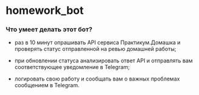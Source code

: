 # homework_bot

### Что умеет делать этот бот?

- раз в 10 минут опрашивать API сервиса Практикум.Домашка и проверять статус отправленной на ревью домашней работы;

- при обновлении статуса анализировать ответ API и отправлять вам соответствующее уведомление в Telegram;

- логировать свою работу и сообщать вам о важных проблемах сообщением в Telegram.

